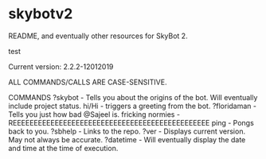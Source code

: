 # skybotv2
README, and eventually other resources for SkyBot 2. 

test

Current version: 2.2.2-12012019

ALL COMMANDS/CALLS ARE CASE-SENSITIVE.

COMMANDS
?skybot - Tells you about the origins of the bot. Will eventually include project status.
hi/Hi - triggers a greeting from the bot.
?floridaman - Tells you just how bad @Sajeel is.
fricking normies - REEEEEEEEEEEEEEEEEEEEEEEEEEEEEEEEEEEEEEEEEEEEEEE
ping - Pongs back to you.
?sbhelp - Links to the repo.
?ver - Displays current version. May not always be accurate.
?datetime - Will eventually display the date and time at the time of execution.
